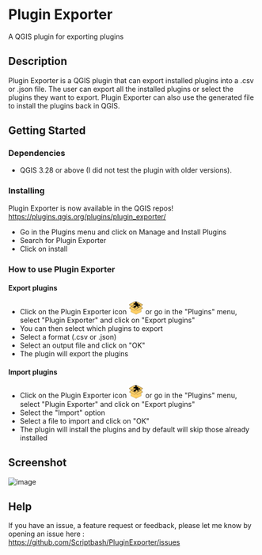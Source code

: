 # Plugin Exporter
A QGIS plugin for exporting plugins

## Description

Plugin Exporter is a QGIS plugin that can export installed plugins into a .csv or .json file. The user can export all the installed plugins or select the plugins they want to export.
Plugin Exporter can also use the generated file to install the plugins back in QGIS.

## Getting Started

### Dependencies

* QGIS 3.28 or above (I did not test the plugin with older versions).

### Installing
Plugin Exporter is now available in the QGIS repos! https://plugins.qgis.org/plugins/plugin_exporter/
* Go in the Plugins menu and click on Manage and Install Plugins
* Search for Plugin Exporter
* Click on install

### How to use Plugin Exporter
#### Export plugins
* Click on the Plugin Exporter icon <img src="https://github.com/Scriptbash/PluginExporter/blob/main/plugin_exporter/icon.png?raw=true" alt="drawing" width="30"/> or go in the "Plugins" menu, select "Plugin Exporter" and click on "Export plugins"
* You can then select which plugins to export
* Select a format (.csv or .json)
* Select an output file and click on "OK"
* The plugin will export the plugins

#### Import plugins
* Click on the Plugin Exporter icon <img src="https://github.com/Scriptbash/PluginExporter/blob/main/plugin_exporter/icon.png?raw=true" alt="drawing" width="30"/> or go in the "Plugins" menu, select "Plugin Exporter" and click on "Export plugins"
* Select the "Import" option
* Select a file to import and click on "OK"
* The plugin will install the plugins and by default will skip those already installed

## Screenshot
![image](https://github.com/Scriptbash/PluginExporter/assets/98601298/4b92a3da-2cab-448c-865b-0949eeef5f3f)


## Help

If you have an issue, a feature request or feedback, please let me know by opening an issue here : https://github.com/Scriptbash/PluginExporter/issues

